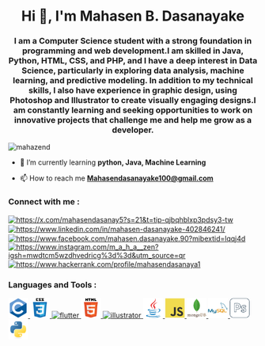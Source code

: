 <h1 align="center">Hi 👋, I'm Mahasen B. Dasanayake </h1>
<h3 align="center">I am a Computer Science student with a strong foundation in programming and web development.I am skilled in Java, Python, HTML, CSS, and PHP, and I have a deep interest in Data Science, particularly in exploring data analysis, machine learning, and predictive modeling. In addition to my technical skills, I also have experience in graphic design, using Photoshop and Illustrator to create visually engaging designs.I am constantly learning and seeking opportunities to work on innovative projects that challenge me and help me grow as a developer.</h3>

<p align="left"> <img src="https://komarev.com/ghpvc/?username=mahazend&label=Profile%20views&color=0e75b6&style=flat" alt="mahazend" /> </p>

- 🌱 I’m currently learning **python, Java, Machine Learning**

- 📫 How to reach me **Mahasendasanayake100@gmail.com**

<h3 align="left">Connect with me  :</h3>
<p align="left">
<a href="https://twitter.com/https://x.com/mahasendasanay5?s=21&t=tip-qjbqhblxp3pdsy3-tw" target="blank"><img align="center" src="https://raw.githubusercontent.com/rahuldkjain/github-profile-readme-generator/master/src/images/icons/Social/twitter.svg" alt="https://x.com/mahasendasanay5?s=21&t=tip-qjbqhblxp3pdsy3-tw" height="30" width="40" /></a>
<a href="https://linkedin.com/in/https://www.linkedin.com/in/mahasen-dasanayake-402846241/" target="blank"><img align="center" src="https://raw.githubusercontent.com/rahuldkjain/github-profile-readme-generator/master/src/images/icons/Social/linked-in-alt.svg" alt="https://www.linkedin.com/in/mahasen-dasanayake-402846241/" height="30" width="40" /></a>
<a href="https://fb.com/https://www.facebook.com/mahasen.dasanayake.90?mibextid=lqqj4d" target="blank"><img align="center" src="https://raw.githubusercontent.com/rahuldkjain/github-profile-readme-generator/master/src/images/icons/Social/facebook.svg" alt="https://www.facebook.com/mahasen.dasanayake.90?mibextid=lqqj4d" height="30" width="40" /></a>
<a href="https://instagram.com/https://www.instagram.com/m_a_h_a__zen?igsh=mwdtcm5wzdhvedricg%3d%3d&utm_source=qr" target="blank"><img align="center" src="https://raw.githubusercontent.com/rahuldkjain/github-profile-readme-generator/master/src/images/icons/Social/instagram.svg" alt="https://www.instagram.com/m_a_h_a__zen?igsh=mwdtcm5wzdhvedricg%3d%3d&utm_source=qr" height="30" width="40" /></a>
<a href="https://www.hackerrank.com/https://www.hackerrank.com/profile/mahasendasanaya1" target="blank"><img align="center" src="https://raw.githubusercontent.com/rahuldkjain/github-profile-readme-generator/master/src/images/icons/Social/hackerrank.svg" alt="https://www.hackerrank.com/profile/mahasendasanaya1" height="30" width="40" /></a>
</p>

<h3 align="left">Languages and Tools :</h3>
<p align="left"> <a href="https://www.cprogramming.com/" target="_blank" rel="noreferrer"> <img src="https://raw.githubusercontent.com/devicons/devicon/master/icons/c/c-original.svg" alt="c" width="40" height="40"/> </a> <a href="https://www.w3schools.com/css/" target="_blank" rel="noreferrer"> <img src="https://raw.githubusercontent.com/devicons/devicon/master/icons/css3/css3-original-wordmark.svg" alt="css3" width="40" height="40"/> </a> <a href="https://flutter.dev" target="_blank" rel="noreferrer"> <img src="https://www.vectorlogo.zone/logos/flutterio/flutterio-icon.svg" alt="flutter" width="40" height="40"/> </a> <a href="https://www.w3.org/html/" target="_blank" rel="noreferrer"> <img src="https://raw.githubusercontent.com/devicons/devicon/master/icons/html5/html5-original-wordmark.svg" alt="html5" width="40" height="40"/> </a> <a href="https://www.adobe.com/in/products/illustrator.html" target="_blank" rel="noreferrer"> <img src="https://www.vectorlogo.zone/logos/adobe_illustrator/adobe_illustrator-icon.svg" alt="illustrator" width="40" height="40"/> </a> <a href="https://www.java.com" target="_blank" rel="noreferrer"> <img src="https://raw.githubusercontent.com/devicons/devicon/master/icons/java/java-original.svg" alt="java" width="40" height="40"/> </a> <a href="https://developer.mozilla.org/en-US/docs/Web/JavaScript" target="_blank" rel="noreferrer"> <img src="https://raw.githubusercontent.com/devicons/devicon/master/icons/javascript/javascript-original.svg" alt="javascript" width="40" height="40"/> </a> <a href="https://www.mongodb.com/" target="_blank" rel="noreferrer"> <img src="https://raw.githubusercontent.com/devicons/devicon/master/icons/mongodb/mongodb-original-wordmark.svg" alt="mongodb" width="40" height="40"/> </a> <a href="https://www.mysql.com/" target="_blank" rel="noreferrer"> <img src="https://raw.githubusercontent.com/devicons/devicon/master/icons/mysql/mysql-original-wordmark.svg" alt="mysql" width="40" height="40"/> </a> <a href="https://www.photoshop.com/en" target="_blank" rel="noreferrer"> <img src="https://raw.githubusercontent.com/devicons/devicon/master/icons/photoshop/photoshop-line.svg" alt="photoshop" width="40" height="40"/> </a> <a href="https://www.python.org" target="_blank" rel="noreferrer"> <img src="https://raw.githubusercontent.com/devicons/devicon/master/icons/python/python-original.svg" alt="python" width="40" height="40"/> </a> </p>
